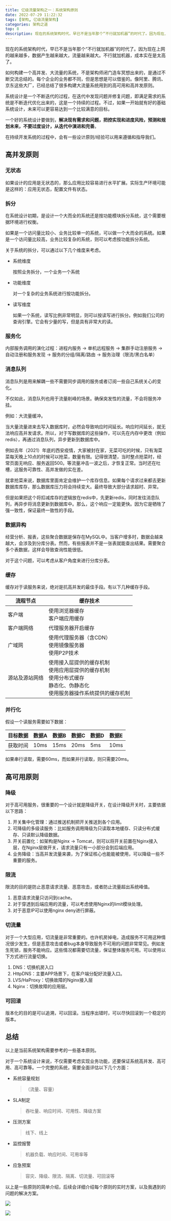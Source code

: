 ```yaml
---
title: 亿级流量架构之一：系统架构原则
date: 2022-07-29 11:22:32
tags: [架构, 亿级流量架构]
categories: 架构之道
top: 8
description: 现在的系统架构时代，早已不是当年那个“不行就加机器”的时代了。因为现在上网的越来越多，数据产生越来越大，流量越来越大。不行就加机器，成本实在是太高了。
---
```


现在的系统架构时代，早已不是当年那个“不行就加机器”的时代了。因为现在上网的越来越多，数据产生越来越大，流量越来越大。不行就加机器，成本实在是太高了。

如何构建一个高并发、大流量的系统，不是架构师闭门造车冥想出来的，是通过不断交流总结的。每个企业的业务都不同，但是思想是可以借鉴的。像阿里、腾讯、京东这些大厂，已经总结了很多构建大流量系统用到的高可用和高并发原则。



系统设计是一个不断迭代的过程，在迭代中发现问题并修复问题，即满足需求的系统是不断迭代优化出来的，这是一个持续的过程。不过，如果一开始就有好的基础系统设计，未来可以更容易达到一个比较满意的目标。

一个好的系统设计要做到，**解决现有需求和问题，把控实现和进度风险，预测和规划未来，不要过度设计，从迭代中演进和完善**。



在持续开发系统的过程中，会有一些设计原则/经验可以用来遵循和指导我们。



## 高并发原则

### 无状态

如果设计的应用是无状态的，那么应用比较容易进行水平扩展。实际生产环境可能是这样的：应用无状态，配置文件有状态。

### 拆分

在系统设计初期，是设计一个大而全的系统还是按功能模块拆分系统，这个需要根据环境进行权衡。

如果是一个访问量比较小、业务比较单一的系统，可以做一个大而全的系统。如果是一个访问量比较高，业务比较复杂的系统，则可以考虑按功能拆分系统。

关于系统的拆分，可以通过以下几个维度来考虑。

- 系统维度

  按照业务拆分，一个业务一个系统

- 功能维度

  对一个复杂的业务系统进行按功能拆分。

- 读写维度

  如果一个系统，读写比例非常明显，则可以按读写进行拆分。例如我们公司的查询引擎。它会有少量的写，但是具有非常大的读。

### 服务化

内部服务调用的演化过程：进程内服务 -> 单机远程服务 -> 集群手动注册服务 -> 自动注册和服务发现 -> 服务的分组/隔离/路由 -> 服务治理（限流/黑白名单）

### 消息队列

消息队列是用来解耦一些不需要同步调用的服务或者订阅一些自己系统关心的变化。

不仅如此，消息队列也用于流量削峰的场景。确保突发性的流量，不会将服务冲挂。

例如：大流量缓冲。

当大量流量进来去写入数据库时，必然会导致响应时间延长。响应时间延长，就无法响应高并发请求。所以，对于写数据库的这些操作，可以先在内存中更改（例如redis），再通过消息队列，异步更新到数据库中。

例如去年（2021）年底的西安疫情，大家被封在家，无菜可吃的时候，只有淘菜菜每天晚上10点的时候可以抢菜，数量有限。记得很清楚，当时整点抢菜时，经常页面无响应、服务返回500。等流量冲击一波之后，才恢复正常。当时还在吐槽，这服务可靠性、高并发做的实在差。

就拿抢菜来说，数据库里面肯定会维护一个库存信息。如果每个请求过来都去更新数据库库存，那么数据库压力将会持续变大。最终导致大部分请求超时、异常。

但是如果把这个将扣减库存的逻辑放在redis中，先更新redis，同时发往消息队列，再异步将消息更新到数据库中。那么，这个响应一定能更快。因为它是牺牲了强一致性，保证最终一致性的手段。

### 数据异构

经营分析、报表，这些聚合数据是保存在MySQL中。当客户增多时，数据会越来越大，会涉及到分库分表。然而，有些报表并不是一张表就能查出结果。需要聚合多个表数据，这样会导致查询性能很低。

对于这个问题，可以考虑从客户角度来进行分库分表。

### 缓存

缓存对于读服务来说，绝对是抗高并发的最佳手段。有以下几种缓存手段。

| 流程节点       | 缓存技术                                                     |
| -------------- | ------------------------------------------------------------ |
| 客户端         | 使用浏览器缓存  <br>客户端应用缓存                           |
| 客户端网络     | 代理服务器开启缓存                                           |
| 广域网         | 使用代理服务器（含CDN） <br>使用镜像服务器 <br>使用P2P技术   |
| 源站及源站网络 | 使用接入层提供的缓存机制 <br>使用应用层提供的缓存机制 <br>使用分布式缓存 <br> 静态化、伪静态化 <br>使用服务器操作系统提供的缓存机制 |

### 并行化

假设一个读服务需要如下数据：

| 目标数据 | 数据A | 数据B | 数据C | 数据D | 数据E |
|  --- | --- |  --- |  --- |  --- |  --- |
| 获取时间 | 10ms | 15ms | 20ms | 5ms | 10ms |

如果串行读取，需要60ms，而如果并行读取，则只需要20ms。



## 高可用原则

### 降级

对于高可用服务，很重要的一个设计就是降级开关，在设计降级开关时，主要依据以下思路：

1. 开关集中化管理：通过推送机制把开关推送到各个应用。
2. 可降级的多级读服务：比如服务调用降级为只读取本地缓存、只读分布式缓存、只读默认降级数据。
3. 开关前置化：如架构是Nginx -> Tomcat，则可以将开关前置在Nginx接入层，在Nginx层做开关，请求流量只有一小部分会到后端应用。
4. 业务降级：当高并发流量来袭，为了保证核心也能能被使用，可以降级一些不重要的服务。

### 限流

限流的目的是防止恶意请求流量、恶意攻击，或者防止流量超出系统峰值。

1. 恶意请求流量只访问到cache。
2. 对于穿透到后端应用的流量，可以考虑使用Nginx的limit模块处理。
3. 对于恶意IP可以使用nginx deny进行屏蔽。

### 切流量

对于一个大型应用，切流量是非常重要的。也许机房掉电，造成服务不可用这种情况很少发生，但是恶意攻击或者bug本身导致服务不可用的问题非常常见。例如发生死锁，服务不能响应。这些情况都需要切流量，保证整体服务可用。可以使用以下方式进行流量切换。

1. DNS：切换机房入口
2. HttpDNS：主要APP场景下，在客户端分配好流量入口。
3. LVS/HaProxy：切换故障的Nginx接入层
4. Nginx：切换故障的应用层。

### 可回滚

版本化的目的是可以追溯，可以回滚。当程序出错时，可以尽快回滚到一个稳定的版本。



## 总结

以上是当前系统架构需要参考的一些基本原则。

对于一个系统设计来说，不仅需要考虑实现业务功能，还要保证系统高并发、高可用、高可靠等。一个完整的系统，需要全面评估以下几个方面：

- 系统容量规划

  > （流量、容量）

- SLA制定

  > 吞吐量、响应时间、可用性、降级方案

- 压测方案

  > 线下、线上

- 监控报警

  > 机器负载、响应时间、可用率等

- 应急预案

  > 容灾、降级、限流、隔离、切流量、可回滚等

以上是一些原则的简单介绍，后续会详细介绍每个原则的实时方案，以及我遇到的问题的解决方案。

![](../../images/架构/高可用策略.png)

![](../../images/架构/高并发策略.png)
